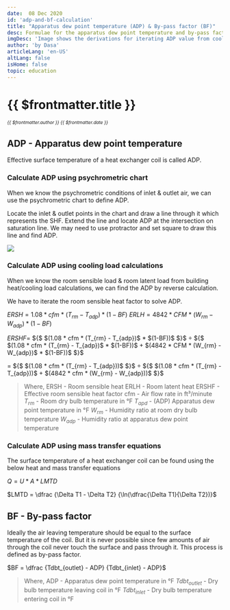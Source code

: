 ```yaml
---
date:  08 Dec 2020
id: 'adp-and-bf-calculation'
title: "Apparatus dew point temperature (ADP) & By-pass factor (BF)"
desc: Formulae for the apparatus dew point temperature and by-pass factor. 
imgDesc: 'Image shows the derivations for iterating ADP value from cooling load calculations'
author: 'by Dasa'
articleLang: 'en-US'
altLang: false
isHome: false
topic: education
---
```


<altLang />

# {{ $frontmatter.title }}
<i style="font-size: 0.75em;"> {{ $frontmatter.author }} {{ $frontmatter.date }} </i>

<DynamicGlobalComponent componentName="AdpCalculation" />

## ADP - Apparatus dew point temperature

Effective surface temperature of a heat exchanger coil is called ADP.

### Calculate ADP using psychrometric chart

When we know the psychrometric conditions of inlet & outlet air, we can use the psychrometric chart to define ADP.

Locate the inlet & outlet points in the chart and draw a line through it which represents the SHF. Extend the line and locate ADP at the intersection on saturation line. We may need to use protractor and set square to draw this line and find ADP.

![](/img/education/adp-and-bf-calculation/adp-chart.svg)

### Calculate ADP using cooling load calculations

When we know the room sensible load & room latent load from building heat/cooling load calculations, we can find the ADP by reverse calculation.

We have to iterate the room sensible heat factor to solve ADP.

$ERSH = 1.08 * cfm$ * $(T_{rm} - T_{adp}) * (1-BF)$
$ERLH = 4842 * CFM$ * $(W_{rm} - W_{adp}) * (1-BF)$
<!-- $ERSHF = \dfrac {(1.08 * cfm * (T_{rm} - T_{adp}) * (1-BF))} {(1.08 * cfm * (T_{rm} - T_{adp}) * (1-BF)) + (4842 * CFM * (W_{rm} - W_{adp}) * (1-BF))}$ -->

$ERSHF =$ ${$ $(1.08 * cfm * (T_{rm} - T_{adp})$ * $(1-BF))$ $}$ 
÷ ${$ $(1.08 * cfm * (T_{rm} - T_{adp})$ * $(1-BF))$ + $(4842 * CFM * (W_{rm} - W_{adp})$ * $(1-BF))$ $}$

<!-- $= \dfrac {(1.08 * cfm * (T_{rm} - T_{adp}))} {(1.08 * cfm * (T_{rm} - T_{adp})) + (4842 * cfm * (W_{rm} - W_{adp}))}$ -->
= ${$ $(1.08 * cfm * (T_{rm} - T_{adp}))$ $}$ ÷ ${$ $(1.08 * cfm * (T_{rm} - T_{adp}))$ + $(4842 * cfm * (W_{rm} - W_{adp}))$ $}$

>Where,
>ERSH - Room sensible heat
>ERLH - Room latent heat
>ERSHF - Effective room sensible heat factor
>cfm - Air flow rate in ft³/minute
>$T_{rm}$ - Room dry bulb temperature in °F
>$T_{apd}$ - (ADP) Apparatus dew point temperature in °F
>$W_{rm}$ - Humidity ratio at room dry bulb temperature
>$W_{adp}$ - Humidity ratio at apparatus dew point temperature

### Calculate ADP using mass transfer equations

The surface temperature of a heat exchanger coil can be found using the below heat and mass transfer equations 

$Q	= U * A * LMTD$

$LMTD = \dfrac {\Delta T1 - \Delta T2} {\ln(\dfrac{\Delta T1}{\Delta T2})}$

## BF - By-pass factor

<DynamicGlobalComponent componentName="ByPassFactor" />

Ideally the air leaving temperature should be equal to the surface temperature of the coil.  But it is never possible since few amounts of air through the coil never touch the surface and pass through it. This process is defined as by-pass factor.

$BF = \dfrac {Tdbt_{outlet} - ADP} {Tdbt_{inlet} - ADP}$

>Where,
>ADP - Apparatus dew point temperature in °F
>$Tdbt_{outlet}$ - Dry bulb temperature leaving coil in °F
>$Tdbt_{inlet}$ - Dry bulb temperature entering coil in °F